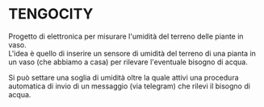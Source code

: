 # TENGOCITY  
Progetto di elettronica per misurare l'umidità del terreno delle piante in vaso.  
L'idea è quello di inserire un sensore di umidità del terreno di una pianta in un vaso (che abbiamo a casa) per rilevare l'eventuale bisogno di acqua.

Si può settare una soglia di umidità oltre la quale attivi una procedura automatica di invio di un messaggio (via telegram) che rilevi il bisogno di acqua.
